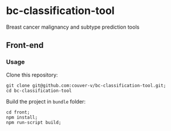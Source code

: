 # bc-classification-tool

Breast cancer malignancy and subtype prediction tools

## Front-end

### Usage
Clone this repository:
```
git clone git@github.com:couver-v/bc-classification-tool.git;
cd bc-classification-tool
```

Build the project  in `bundle` folder:
```
cd front;
npm install;
npm run-script build;
```
